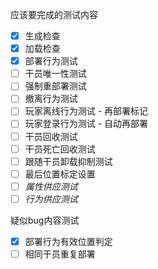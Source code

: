 应该要完成的测试内容

- [x] 生成检查
- [x] 加载检查
- [x] 部署行为测试
- [ ] 干员唯一性测试
- [ ] 强制重部署测试
- [ ] 撤离行为测试
- [ ] 玩家离线行为测试 - 再部署标记
- [ ] 玩家登录行为测试 - 自动再部署
- [ ] 干员回收测试
- [ ] 干员死亡回收测试
- [ ] 跟随干员卸载抑制测试
- [ ] 最后位置标定设置
- [ ] *属性供应测试*
- [ ] *行为供应测试*

疑似bug内容测试

- [x] 部署行为有效位置判定
- [ ] 相同干员重复部署
